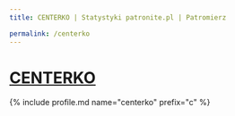 ```yaml
---
title: CENTERKO | Statystyki patronite.pl | Patromierz

permalink: /centerko
---
```


# [CENTERKO](https://patronite.pl/centerko)

{% include profile.md name="centerko" prefix="c" %}
